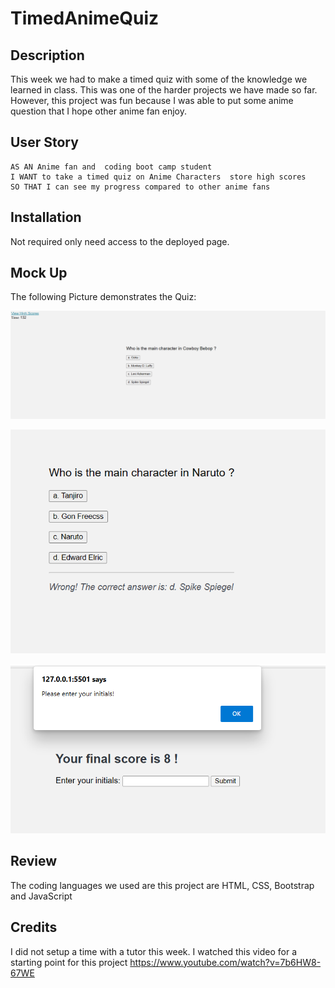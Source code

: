 # TimedAnimeQuiz
## Description 
This week we had to make a timed quiz with some of the knowledge we learned in class.
This was one of the harder projects we have made so far. However, this project was fun because I was able to put some anime question that I hope other anime fan enjoy.  

## User Story

```
AS AN Anime fan and  coding boot camp student
I WANT to take a timed quiz on Anime Characters  store high scores
SO THAT I can see my progress compared to other anime fans
```
## Installation
Not required only need access to the deployed page.
## Mock Up

The following Picture demonstrates the Quiz:

![Alt Image text](/assets/images/Screenshot%202023-03-19%20133926.png "Screenshots")

![Alt Image text](/assets/images/Screenshot%202023-03-19%20134002.png "Screenshots")

![Alt Image text](/assets/images/Screenshot%202023-03-19%20134101.png "Screenshots")


## Review
The coding languages we used are this project are HTML, CSS, Bootstrap and JavaScript

## Credits 
I did not setup a time with a tutor this week. 
I watched this video for a starting point for this project https://www.youtube.com/watch?v=7b6HW8-67WE 

